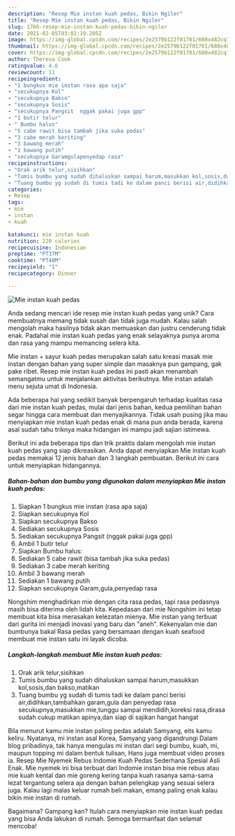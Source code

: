 ```yaml
---
description: "Resep Mie instan kuah pedas, Bikin Ngiler"
title: "Resep Mie instan kuah pedas, Bikin Ngiler"
slug: 1766-resep-mie-instan-kuah-pedas-bikin-ngiler
date: 2021-02-05T03:02:19.205Z
image: https://img-global.cpcdn.com/recipes/2e2579b122f01701/680x482cq70/mie-instan-kuah-pedas-foto-resep-utama.jpg
thumbnail: https://img-global.cpcdn.com/recipes/2e2579b122f01701/680x482cq70/mie-instan-kuah-pedas-foto-resep-utama.jpg
cover: https://img-global.cpcdn.com/recipes/2e2579b122f01701/680x482cq70/mie-instan-kuah-pedas-foto-resep-utama.jpg
author: Theresa Cook
ratingvalue: 4.6
reviewcount: 11
recipeingredient:
- "1 bungkus mie instan rasa apa saja"
- "secukupnya Kol"
- "secukupnya Bakso"
- "secukupnya Sosis"
- "secukupnya Pangsit  nggak pakai juga gpp"
- "1 butir telur"
- " Bumbu halus"
- "5 cabe rawit bisa tambah jika suka pedas"
- "3 cabe merah keriting"
- "3 bawang merah"
- "1 bawang putih"
- "secukupnya Garamgulapenyedap rasa"
recipeinstructions:
- "Orak arik telur,sisihkan"
- "Tumis bumbu yang sudah dihaluskan sampai harum,masukkan kol,sosis,dan bakso,matikan"
- "Tuang bumbu yg sudah di tumis tadi ke dalam panci berisi air,didihkan,tambahkan garam,gula dan penyedap rasa secukupnya,masukkan mie,tunggu sampai mendidih,koreksi rasa,dirasa sudah cukup matikan apinya,dan siap di sajikan hangat hangat"
categories:
- Resep
tags:
- mie
- instan
- kuah

katakunci: mie instan kuah 
nutrition: 220 calories
recipecuisine: Indonesian
preptime: "PT37M"
cooktime: "PT48M"
recipeyield: "1"
recipecategory: Dinner

---
```



![Mie instan kuah pedas](https://img-global.cpcdn.com/recipes/2e2579b122f01701/680x482cq70/mie-instan-kuah-pedas-foto-resep-utama.jpg)

Anda sedang mencari ide resep mie instan kuah pedas yang unik? Cara membuatnya memang tidak susah dan tidak juga mudah. Kalau salah mengolah maka hasilnya tidak akan memuaskan dan justru cenderung tidak enak. Padahal mie instan kuah pedas yang enak selayaknya punya aroma dan rasa yang mampu memancing selera kita.

Mie instan + sayur kuah pedas merupakan salah satu kreasi masak mie instan dengan bahan yang super simple dan masaknya pun gampang, gak pake ribet. Resep mie instan kuah pedas ini pasti akan menambah semangatmu untuk menjalankan aktivitas berikutnya. Mie instan adalah menu sejuta umat di Indonesia.

Ada beberapa hal yang sedikit banyak berpengaruh terhadap kualitas rasa dari mie instan kuah pedas, mulai dari jenis bahan, kedua pemilihan bahan segar hingga cara membuat dan menyajikannya. Tidak usah pusing jika mau menyiapkan mie instan kuah pedas enak di mana pun anda berada, karena asal sudah tahu triknya maka hidangan ini mampu jadi sajian istimewa.


Berikut ini ada beberapa tips dan trik praktis dalam mengolah mie instan kuah pedas yang siap dikreasikan. Anda dapat menyiapkan Mie instan kuah pedas memakai 12 jenis bahan dan 3 langkah pembuatan. Berikut ini cara untuk menyiapkan hidangannya.

<!--inarticleads1-->

##### Bahan-bahan dan bumbu yang digunakan dalam menyiapkan Mie instan kuah pedas:

1. Siapkan 1 bungkus mie instan (rasa apa saja)
1. Siapkan secukupnya Kol
1. Siapkan secukupnya Bakso
1. Sediakan secukupnya Sosis
1. Sediakan secukupnya Pangsit  (nggak pakai juga gpp)
1. Ambil 1 butir telur
1. Siapkan  Bumbu halus:
1. Sediakan 5 cabe rawit (bisa tambah jika suka pedas)
1. Sediakan 3 cabe merah keriting
1. Ambil 3 bawang merah
1. Sediakan 1 bawang putih
1. Siapkan secukupnya Garam,gula,penyedap rasa


Nongshim menghadirkan mie dengan cita rasa pedas, tapi rasa pedasnya masih bisa diterima oleh lidah kita. Kepedasan dari mie Nongshim ini tetap membuat kita bisa merasakan kelezatan mienya. Mie instan yang terbuat dari gurita ini menjadi inovasi yang baru dan &#34;aneh&#34;. Kekenyalan mie dan bumbunya bakal Rasa pedas yang bersamaan dengan kuah seafood membuat mie instan satu ini layak dicoba. 

<!--inarticleads2-->

##### Langkah-langkah membuat Mie instan kuah pedas:

1. Orak arik telur,sisihkan
1. Tumis bumbu yang sudah dihaluskan sampai harum,masukkan kol,sosis,dan bakso,matikan
1. Tuang bumbu yg sudah di tumis tadi ke dalam panci berisi air,didihkan,tambahkan garam,gula dan penyedap rasa secukupnya,masukkan mie,tunggu sampai mendidih,koreksi rasa,dirasa sudah cukup matikan apinya,dan siap di sajikan hangat hangat


Bila menurut kamu mie instan paling pedas adalah Samyang, eits kamu keliru. Nyatanya, mi instan asal Korea, Samyang yang digandrungi Dalam blog pribadinya, tak hanya mengulas mi instan dari segi bumbu, kuah, mi, maupun topping mi dalam bentuk tulisan, Hans juga membuat video proses ia. Resep Mie Nyemek Rebus Indomie Kuah Pedas Sederhana Spesial Asli Enak. Mie nyemek ini bisa terbuat dari Indomie instan bisa mie rebus atau mie kuah kental dan mie goreng kering tanpa kuah rasanya sama-sama lezat tergantung selera aja dengan bahan pelengkap yang sesuai selera juga. Kalau lagi malas keluar rumah beli makan, emang paling enak kalau bikin mie instan di rumah. 

Bagaimana? Gampang kan? Itulah cara menyiapkan mie instan kuah pedas yang bisa Anda lakukan di rumah. Semoga bermanfaat dan selamat mencoba!
